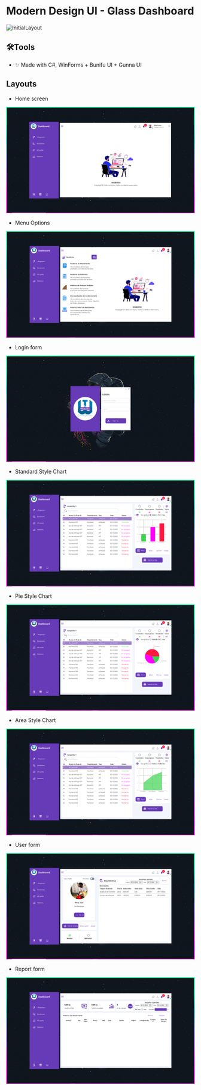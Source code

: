 # Modern Design UI - Glass Dashboard
![InitialLayout](./Assets/01.gif)

## 🛠Tools
- ✨ Made with C#, WinForms + Bunifu UI + Gunna UI

## Layouts
- Home screen
  
![Imagem2](./Assets/02.PNG)

- Menu Options
  
![Imagem3](./Assets/03.PNG)

- Login form
  
![Imagem4](./Assets/04.PNG)

- Standard Style Chart
  
![Imagem5](./Assets/05.PNG)

- Pie Style Chart
  
![Imagem6](./Assets/06.PNG)

- Area Style Chart
  
![Imagem7](./Assets/07.PNG)

- User form
  
![Imagem8](./Assets/08.PNG)

- Report form
  
![Imagem9](./Assets/09.PNG)
